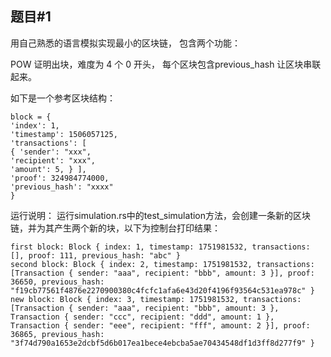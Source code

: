 ## 题目#1

用自己熟悉的语言模拟实现最小的区块链， 包含两个功能：

POW 证明出块，难度为 4 个 0 开头，
每个区块包含previous_hash 让区块串联起来。

如下是一个参考区块结构：
```
block = {
'index': 1,
'timestamp': 1506057125,
'transactions': [
{ 'sender': "xxx",
'recipient': "xxx",
'amount': 5, } ],
'proof': 324984774000,
'previous_hash': "xxxx"
}
```

运行说明：
运行simulation.rs中的test_simulation方法，会创建一条新的区块链，并为其产生两个新的块，以下为控制台打印结果：
```
first block: Block { index: 1, timestamp: 1751981532, transactions: [], proof: 111, previous_hash: "abc" }
second block: Block { index: 2, timestamp: 1751981532, transactions: [Transaction { sender: "aaa", recipient: "bbb", amount: 3 }], proof: 36650, previous_hash: "f19cb77561f4876e2270900380c4fcfc1afa6e43d20f4196f93564c531ea978c" }
new block: Block { index: 3, timestamp: 1751981532, transactions: [Transaction { sender: "aaa", recipient: "bbb", amount: 3 }, Transaction { sender: "ccc", recipient: "ddd", amount: 1 }, Transaction { sender: "eee", recipient: "fff", amount: 2 }], proof: 36865, previous_hash: "3f74d790a1653e2dcbf5d6b017ea1bece4ebcba5ae70434548df1d3ff8d277f9" }
```

